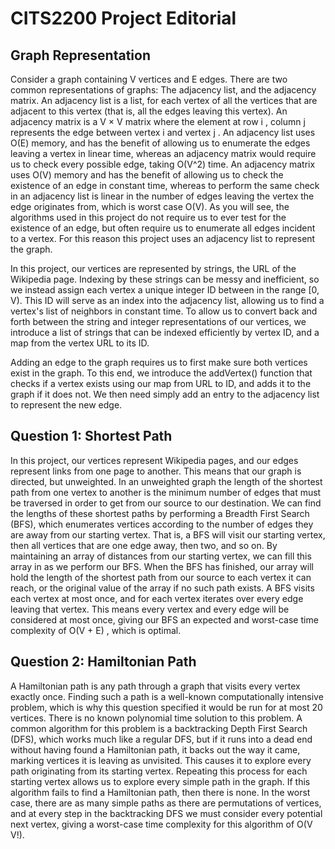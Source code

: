 # CITS2200 Project Editorial

## Graph Representation
Consider a graph containing V vertices and E edges. There are two common representations of graphs: The adjacency list, and the adjacency matrix. An adjacency list is a list, for each vertex of all the vertices that are adjacent to this vertex (that is, all the edges leaving this vertex). An adjacency matrix is a V × V matrix where the element at row i , column j represents the edge between vertex i and vertex j . An adjacency list uses O(E) memory, and has the benefit of allowing us to enumerate the edges leaving a vertex in linear time, whereas an adjacency matrix would require us to check every possible edge, taking O(V^2) time. An adjacency matrix uses O(V) memory and has the benefit of allowing us to check the existence of an edge in constant time, whereas to perform the same check in an adjacency list is linear in the number of edges leaving the vertex the edge originates from, which is worst case O(V). As you will see, the algorithms used in this project do not require us to ever test for the existence of an edge, but often require us to enumerate all edges incident to a vertex. For this reason this project uses an adjacency list to represent the graph.

In this project, our vertices are represented by strings, the URL of the Wikipedia page.
Indexing by these strings can be messy and inefficient, so we instead assign each vertex a
unique integer ID between in the range [0, V). This ID will serve as an index into the
adjacency list, allowing us to find a vertex's list of neighbors in constant time. To allow us to convert back and forth between the string and integer representations of our vertices, we
introduce a list of strings that can be indexed efficiently by vertex ID, and a map from the
vertex URL to its ID.

Adding an edge to the graph requires us to first make sure both vertices exist in the graph.
To this end, we introduce the addVertex() function that checks if a vertex exists using our
map from URL to ID, and adds it to the graph if it does not. We then need simply add an
entry to the adjacency list to represent the new edge.

## Question 1: Shortest Path
In this project, our vertices represent Wikipedia pages, and our edges represent links from
one page to another. This means that our graph is directed, but unweighted. In an unweighted graph the length of the shortest path from one vertex to another is the minimum number of edges that must be traversed in order to get from our source to our destination. We can find the lengths of these shortest paths by performing a Breadth First Search (BFS), which enumerates vertices according to the number of edges they are away from our starting vertex. That is, a BFS will visit our starting vertex, then all vertices that are one edge away, then two, and so on. By maintaining an array of distances from our starting vertex, we can fill this array in as we perform our BFS. When the BFS has finished, our array will hold the length of the shortest path from our source to each vertex it can reach, or the original value of the array if no such path exists. A BFS visits each vertex at most once, and for each vertex iterates over every edge leaving that vertex. This means every vertex and every edge will be considered at most once, giving our BFS an expected and worst-case time complexity of O(V + E) , which is optimal.

## Question 2: Hamiltonian Path
A Hamiltonian path is any path through a graph that visits every vertex exactly once. Finding such a path is a well-known computationally intensive problem, which is why this question specified it would be run for at most 20 vertices. There is no known polynomial time solution
to this problem. A common algorithm for this problem is a backtracking Depth First Search (DFS), which works much like a regular DFS, but if it runs into a dead end without having found a Hamiltonian path, it backs out the way it came, marking vertices it is leaving as unvisited. This causes it to explore every path originating from its starting vertex. Repeating this process for each starting vertex allows us to explore every simple path in the graph. If this algorithm fails to find a Hamiltonian path, then there is none. In the worst case, there are as many simple paths as there are permutations of vertices, and at every step in the backtracking DFS we must consider every potential next vertex, giving a worst-case time complexity for this algorithm of O(V V!).






